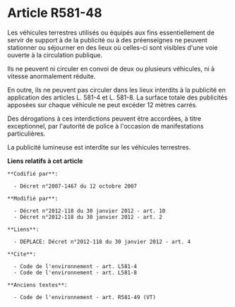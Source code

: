# Article R581-48

Les véhicules terrestres utilisés ou équipés aux fins essentiellement de servir de support à de la publicité ou à des
préenseignes ne peuvent stationner ou séjourner en des lieux où celles-ci sont visibles d'une voie ouverte à la circulation
publique. 

Ils ne peuvent ni circuler en convoi de deux ou plusieurs véhicules, ni à vitesse anormalement réduite. 

En outre, ils ne peuvent pas circuler dans les lieux interdits à la publicité en application des articles L. 581-4 et L.
581-8. La surface totale des publicités apposées sur chaque véhicule ne peut excéder 12 mètres carrés. 

Des dérogations à ces interdictions peuvent être accordées, à titre exceptionnel, par l'autorité de police à l'occasion de
manifestations particulières. 

La publicité lumineuse est interdite sur les véhicules terrestres.

**Liens relatifs à cet article**

	**Codifié par**:

	  - Décret n°2007-1467 du 12 octobre 2007

	**Modifié par**:

	  - Décret n°2012-118 du 30 janvier 2012 - art. 10
	  - Décret n°2012-118 du 30 janvier 2012 - art. 2

	**Liens**:

	  - DEPLACE: Décret n°2012-118 du 30 janvier 2012 - art. 4

	**Cite**:

	  - Code de l'environnement - art. L581-4
	  - Code de l'environnement - art. L581-8

	**Anciens textes**:

	  - Code de l'environnement - art. R581-49 (VT)
